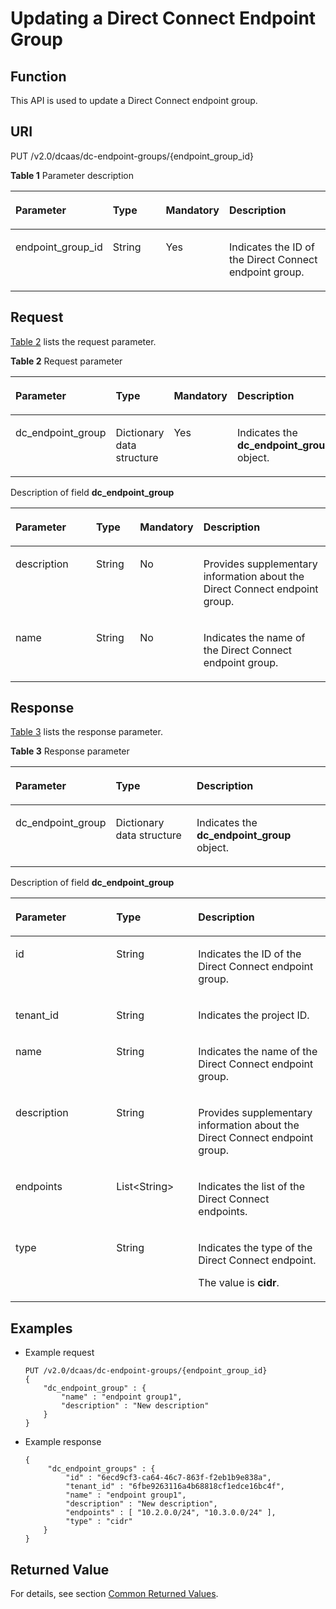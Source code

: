 # Updating a Direct Connect Endpoint Group<a name="en-dc_topic_0055025340"></a>

## Function<a name="en-us_topic_0070658694_section3515885216025"></a>

This API is used to update a Direct Connect endpoint group.

## URI<a name="en-us_topic_0070658694_section616356616025"></a>

PUT /v2.0/dcaas/dc-endpoint-groups/\{endpoint\_group\_id\}

**Table  1**  Parameter description

<a name="table1297211334365"></a>
<table><thead align="left"><tr id="row6972123313361"><th class="cellrowborder" valign="top" width="19.388061193880613%" id="mcps1.2.5.1.1"><p id="p7972133143612"><a name="p7972133143612"></a><a name="p7972133143612"></a>Parameter</p>
</th>
<th class="cellrowborder" valign="top" width="21.42785721427857%" id="mcps1.2.5.1.2"><p id="p997213303616"><a name="p997213303616"></a><a name="p997213303616"></a>Type</p>
</th>
<th class="cellrowborder" valign="top" width="16.328367163283673%" id="mcps1.2.5.1.3"><p id="p597215330365"><a name="p597215330365"></a><a name="p597215330365"></a>Mandatory</p>
</th>
<th class="cellrowborder" valign="top" width="42.85571442855714%" id="mcps1.2.5.1.4"><p id="p69722339368"><a name="p69722339368"></a><a name="p69722339368"></a>Description</p>
</th>
</tr>
</thead>
<tbody><tr id="row14972143317361"><td class="cellrowborder" valign="top" width="19.388061193880613%" headers="mcps1.2.5.1.1 "><p id="p0972633143618"><a name="p0972633143618"></a><a name="p0972633143618"></a>endpoint_group_id</p>
</td>
<td class="cellrowborder" valign="top" width="21.42785721427857%" headers="mcps1.2.5.1.2 "><p id="p5972633193614"><a name="p5972633193614"></a><a name="p5972633193614"></a>String</p>
</td>
<td class="cellrowborder" valign="top" width="16.328367163283673%" headers="mcps1.2.5.1.3 "><p id="p7972193343618"><a name="p7972193343618"></a><a name="p7972193343618"></a>Yes</p>
</td>
<td class="cellrowborder" valign="top" width="42.85571442855714%" headers="mcps1.2.5.1.4 "><p id="p59808335369"><a name="p59808335369"></a><a name="p59808335369"></a>Indicates the ID of the Direct Connect endpoint group.</p>
</td>
</tr>
</tbody>
</table>

## Request<a name="en-us_topic_0070658694_section1877718216025"></a>

[Table 2](#en-us_topic_0070658694_table49278871155710)  lists the request parameter.

**Table  2**  Request parameter

<a name="en-us_topic_0070658694_table49278871155710"></a>
<table><thead align="left"><tr id="en-us_topic_0070658694_row34163686155710"><th class="cellrowborder" valign="top" width="26.27262726272627%" id="mcps1.2.5.1.1"><p id="en-us_topic_0070658694_p15795191155710"><a name="en-us_topic_0070658694_p15795191155710"></a><a name="en-us_topic_0070658694_p15795191155710"></a>Parameter</p>
</th>
<th class="cellrowborder" valign="top" width="14.641464146414643%" id="mcps1.2.5.1.2"><p id="en-us_topic_0070658694_p4342096155710"><a name="en-us_topic_0070658694_p4342096155710"></a><a name="en-us_topic_0070658694_p4342096155710"></a>Type</p>
</th>
<th class="cellrowborder" valign="top" width="16.14161416141614%" id="mcps1.2.5.1.3"><p id="en-us_topic_0070658694_p16165530155710"><a name="en-us_topic_0070658694_p16165530155710"></a><a name="en-us_topic_0070658694_p16165530155710"></a>Mandatory</p>
</th>
<th class="cellrowborder" valign="top" width="42.94429442944294%" id="mcps1.2.5.1.4"><p id="en-us_topic_0070658694_p34339581155710"><a name="en-us_topic_0070658694_p34339581155710"></a><a name="en-us_topic_0070658694_p34339581155710"></a>Description</p>
</th>
</tr>
</thead>
<tbody><tr id="en-us_topic_0070658694_row30042656155710"><td class="cellrowborder" valign="top" width="26.27262726272627%" headers="mcps1.2.5.1.1 "><p id="en-us_topic_0070658694_p17536043155710"><a name="en-us_topic_0070658694_p17536043155710"></a><a name="en-us_topic_0070658694_p17536043155710"></a>dc_endpoint_group</p>
</td>
<td class="cellrowborder" valign="top" width="14.641464146414643%" headers="mcps1.2.5.1.2 "><p id="en-us_topic_0070658694_p11133383155710"><a name="en-us_topic_0070658694_p11133383155710"></a><a name="en-us_topic_0070658694_p11133383155710"></a>Dictionary data structure</p>
</td>
<td class="cellrowborder" valign="top" width="16.14161416141614%" headers="mcps1.2.5.1.3 "><p id="en-us_topic_0070658694_p29388827155710"><a name="en-us_topic_0070658694_p29388827155710"></a><a name="en-us_topic_0070658694_p29388827155710"></a>Yes</p>
</td>
<td class="cellrowborder" valign="top" width="42.94429442944294%" headers="mcps1.2.5.1.4 "><p id="en-us_topic_0070658694_p31684816155710"><a name="en-us_topic_0070658694_p31684816155710"></a><a name="en-us_topic_0070658694_p31684816155710"></a>Indicates the <strong id="b842352706201450"><a name="b842352706201450"></a><a name="b842352706201450"></a>dc_endpoint_group</strong> object.</p>
</td>
</tr>
</tbody>
</table>

Description of field  **dc\_endpoint\_group**

<a name="en-us_topic_0070658694_table4017731716025"></a>
<table><thead align="left"><tr id="en-us_topic_0070658694_row2231098116025"><th class="cellrowborder" valign="top" width="26.52734726527347%" id="mcps1.1.5.1.1"><p id="en-us_topic_0070658694_p1547301516025"><a name="en-us_topic_0070658694_p1547301516025"></a><a name="en-us_topic_0070658694_p1547301516025"></a>Parameter</p>
</th>
<th class="cellrowborder" valign="top" width="14.288571142885711%" id="mcps1.1.5.1.2"><p id="en-us_topic_0070658694_p6012563716025"><a name="en-us_topic_0070658694_p6012563716025"></a><a name="en-us_topic_0070658694_p6012563716025"></a>Type</p>
</th>
<th class="cellrowborder" valign="top" width="16.328367163283673%" id="mcps1.1.5.1.3"><p id="en-us_topic_0070658694_p1893695816025"><a name="en-us_topic_0070658694_p1893695816025"></a><a name="en-us_topic_0070658694_p1893695816025"></a>Mandatory</p>
</th>
<th class="cellrowborder" valign="top" width="42.85571442855714%" id="mcps1.1.5.1.4"><p id="en-us_topic_0070658694_p2817987216025"><a name="en-us_topic_0070658694_p2817987216025"></a><a name="en-us_topic_0070658694_p2817987216025"></a>Description</p>
</th>
</tr>
</thead>
<tbody><tr id="en-us_topic_0070658694_row33904501145431"><td class="cellrowborder" valign="top" width="26.52734726527347%" headers="mcps1.1.5.1.1 "><p id="en-us_topic_0070658694_p61111525145431"><a name="en-us_topic_0070658694_p61111525145431"></a><a name="en-us_topic_0070658694_p61111525145431"></a>description</p>
</td>
<td class="cellrowborder" valign="top" width="14.288571142885711%" headers="mcps1.1.5.1.2 "><p id="en-us_topic_0070658694_p51086506145431"><a name="en-us_topic_0070658694_p51086506145431"></a><a name="en-us_topic_0070658694_p51086506145431"></a>String</p>
</td>
<td class="cellrowborder" valign="top" width="16.328367163283673%" headers="mcps1.1.5.1.3 "><p id="en-us_topic_0070658694_p44366307145431"><a name="en-us_topic_0070658694_p44366307145431"></a><a name="en-us_topic_0070658694_p44366307145431"></a>No</p>
</td>
<td class="cellrowborder" valign="top" width="42.85571442855714%" headers="mcps1.1.5.1.4 "><p id="en-us_topic_0070658694_p36901113145431"><a name="en-us_topic_0070658694_p36901113145431"></a><a name="en-us_topic_0070658694_p36901113145431"></a>Provides supplementary information about the Direct Connect endpoint group.</p>
</td>
</tr>
<tr id="en-us_topic_0070658694_row63419490145431"><td class="cellrowborder" valign="top" width="26.52734726527347%" headers="mcps1.1.5.1.1 "><p id="en-us_topic_0070658694_p57365869145431"><a name="en-us_topic_0070658694_p57365869145431"></a><a name="en-us_topic_0070658694_p57365869145431"></a>name</p>
</td>
<td class="cellrowborder" valign="top" width="14.288571142885711%" headers="mcps1.1.5.1.2 "><p id="en-us_topic_0070658694_p16123817145431"><a name="en-us_topic_0070658694_p16123817145431"></a><a name="en-us_topic_0070658694_p16123817145431"></a>String</p>
</td>
<td class="cellrowborder" valign="top" width="16.328367163283673%" headers="mcps1.1.5.1.3 "><p id="en-us_topic_0070658694_p27720644181110"><a name="en-us_topic_0070658694_p27720644181110"></a><a name="en-us_topic_0070658694_p27720644181110"></a>No</p>
</td>
<td class="cellrowborder" valign="top" width="42.85571442855714%" headers="mcps1.1.5.1.4 "><p id="en-us_topic_0070658694_p24796658145431"><a name="en-us_topic_0070658694_p24796658145431"></a><a name="en-us_topic_0070658694_p24796658145431"></a>Indicates the name of the Direct Connect endpoint group.</p>
</td>
</tr>
</tbody>
</table>

## Response<a name="en-us_topic_0070658694_section5537288616025"></a>

[Table 3](#en-us_topic_0070658694_table33326591155835)  lists the response parameter.

**Table  3**  Response parameter

<a name="en-us_topic_0070658694_table33326591155835"></a>
<table><thead align="left"><tr id="en-us_topic_0070658694_row62151438155835"><th class="cellrowborder" valign="top" width="31.683168316831683%" id="mcps1.2.4.1.1"><p id="en-us_topic_0070658694_p1101727155835"><a name="en-us_topic_0070658694_p1101727155835"></a><a name="en-us_topic_0070658694_p1101727155835"></a>Parameter</p>
</th>
<th class="cellrowborder" valign="top" width="25.742574257425744%" id="mcps1.2.4.1.2"><p id="en-us_topic_0070658694_p22131064155835"><a name="en-us_topic_0070658694_p22131064155835"></a><a name="en-us_topic_0070658694_p22131064155835"></a>Type</p>
</th>
<th class="cellrowborder" valign="top" width="42.57425742574257%" id="mcps1.2.4.1.3"><p id="en-us_topic_0070658694_p45444133155835"><a name="en-us_topic_0070658694_p45444133155835"></a><a name="en-us_topic_0070658694_p45444133155835"></a>Description</p>
</th>
</tr>
</thead>
<tbody><tr id="en-us_topic_0070658694_row57096136155835"><td class="cellrowborder" valign="top" width="31.683168316831683%" headers="mcps1.2.4.1.1 "><p id="en-us_topic_0070658694_p61384275155835"><a name="en-us_topic_0070658694_p61384275155835"></a><a name="en-us_topic_0070658694_p61384275155835"></a>dc_endpoint_group</p>
</td>
<td class="cellrowborder" valign="top" width="25.742574257425744%" headers="mcps1.2.4.1.2 "><p id="en-us_topic_0070658694_p6070383155835"><a name="en-us_topic_0070658694_p6070383155835"></a><a name="en-us_topic_0070658694_p6070383155835"></a>Dictionary data structure</p>
</td>
<td class="cellrowborder" valign="top" width="42.57425742574257%" headers="mcps1.2.4.1.3 "><p id="en-us_topic_0070658694_p32229496155835"><a name="en-us_topic_0070658694_p32229496155835"></a><a name="en-us_topic_0070658694_p32229496155835"></a>Indicates the <strong id="b84235270620159"><a name="b84235270620159"></a><a name="b84235270620159"></a>dc_endpoint_group</strong> object.</p>
</td>
</tr>
</tbody>
</table>

Description of field  **dc\_endpoint\_group**

<a name="en-us_topic_0070658694_table5829218816025"></a>
<table><thead align="left"><tr id="en-us_topic_0070658694_row1193121016025"><th class="cellrowborder" valign="top" width="32%" id="mcps1.1.4.1.1"><p id="en-us_topic_0070658694_p151079216025"><a name="en-us_topic_0070658694_p151079216025"></a><a name="en-us_topic_0070658694_p151079216025"></a>Parameter</p>
</th>
<th class="cellrowborder" valign="top" width="26%" id="mcps1.1.4.1.2"><p id="en-us_topic_0070658694_p3945643916025"><a name="en-us_topic_0070658694_p3945643916025"></a><a name="en-us_topic_0070658694_p3945643916025"></a>Type</p>
</th>
<th class="cellrowborder" valign="top" width="42%" id="mcps1.1.4.1.3"><p id="en-us_topic_0070658694_p1354606316025"><a name="en-us_topic_0070658694_p1354606316025"></a><a name="en-us_topic_0070658694_p1354606316025"></a>Description</p>
</th>
</tr>
</thead>
<tbody><tr id="en-us_topic_0070658694_row45689609145447"><td class="cellrowborder" valign="top" width="32%" headers="mcps1.1.4.1.1 "><p id="en-us_topic_0070658694_p8891931145447"><a name="en-us_topic_0070658694_p8891931145447"></a><a name="en-us_topic_0070658694_p8891931145447"></a>id</p>
</td>
<td class="cellrowborder" valign="top" width="26%" headers="mcps1.1.4.1.2 "><p id="en-us_topic_0070658694_p49157836145447"><a name="en-us_topic_0070658694_p49157836145447"></a><a name="en-us_topic_0070658694_p49157836145447"></a>String</p>
</td>
<td class="cellrowborder" valign="top" width="42%" headers="mcps1.1.4.1.3 "><p id="en-us_topic_0070658694_p66476844145447"><a name="en-us_topic_0070658694_p66476844145447"></a><a name="en-us_topic_0070658694_p66476844145447"></a>Indicates the ID of the Direct Connect endpoint group.</p>
</td>
</tr>
<tr id="en-us_topic_0070658694_row42359325145447"><td class="cellrowborder" valign="top" width="32%" headers="mcps1.1.4.1.1 "><p id="en-us_topic_0070658694_p9020038145447"><a name="en-us_topic_0070658694_p9020038145447"></a><a name="en-us_topic_0070658694_p9020038145447"></a>tenant_id</p>
</td>
<td class="cellrowborder" valign="top" width="26%" headers="mcps1.1.4.1.2 "><p id="en-us_topic_0070658694_p59534515145447"><a name="en-us_topic_0070658694_p59534515145447"></a><a name="en-us_topic_0070658694_p59534515145447"></a>String</p>
</td>
<td class="cellrowborder" valign="top" width="42%" headers="mcps1.1.4.1.3 "><p id="en-us_topic_0070658694_p32366805145447"><a name="en-us_topic_0070658694_p32366805145447"></a><a name="en-us_topic_0070658694_p32366805145447"></a>Indicates the project ID.</p>
</td>
</tr>
<tr id="en-us_topic_0070658694_row41989293145447"><td class="cellrowborder" valign="top" width="32%" headers="mcps1.1.4.1.1 "><p id="en-us_topic_0070658694_p40190072145447"><a name="en-us_topic_0070658694_p40190072145447"></a><a name="en-us_topic_0070658694_p40190072145447"></a>name</p>
</td>
<td class="cellrowborder" valign="top" width="26%" headers="mcps1.1.4.1.2 "><p id="en-us_topic_0070658694_p34170377145447"><a name="en-us_topic_0070658694_p34170377145447"></a><a name="en-us_topic_0070658694_p34170377145447"></a>String</p>
</td>
<td class="cellrowborder" valign="top" width="42%" headers="mcps1.1.4.1.3 "><p id="en-us_topic_0070658694_p48243490145447"><a name="en-us_topic_0070658694_p48243490145447"></a><a name="en-us_topic_0070658694_p48243490145447"></a>Indicates the name of the Direct Connect endpoint group.</p>
</td>
</tr>
<tr id="en-us_topic_0070658694_row12122017145447"><td class="cellrowborder" valign="top" width="32%" headers="mcps1.1.4.1.1 "><p id="en-us_topic_0070658694_p4459976145447"><a name="en-us_topic_0070658694_p4459976145447"></a><a name="en-us_topic_0070658694_p4459976145447"></a>description</p>
</td>
<td class="cellrowborder" valign="top" width="26%" headers="mcps1.1.4.1.2 "><p id="en-us_topic_0070658694_p25713785145447"><a name="en-us_topic_0070658694_p25713785145447"></a><a name="en-us_topic_0070658694_p25713785145447"></a>String</p>
</td>
<td class="cellrowborder" valign="top" width="42%" headers="mcps1.1.4.1.3 "><p id="en-us_topic_0070658694_p63571548145447"><a name="en-us_topic_0070658694_p63571548145447"></a><a name="en-us_topic_0070658694_p63571548145447"></a>Provides supplementary information about the Direct Connect endpoint group.</p>
</td>
</tr>
<tr id="en-us_topic_0070658694_row8803431145447"><td class="cellrowborder" valign="top" width="32%" headers="mcps1.1.4.1.1 "><p id="en-us_topic_0070658694_p38542937145447"><a name="en-us_topic_0070658694_p38542937145447"></a><a name="en-us_topic_0070658694_p38542937145447"></a>endpoints</p>
</td>
<td class="cellrowborder" valign="top" width="26%" headers="mcps1.1.4.1.2 "><p id="en-us_topic_0070658694_p34970163145447"><a name="en-us_topic_0070658694_p34970163145447"></a><a name="en-us_topic_0070658694_p34970163145447"></a>List&lt;String&gt;</p>
</td>
<td class="cellrowborder" valign="top" width="42%" headers="mcps1.1.4.1.3 "><p id="en-us_topic_0070658694_p61144149145447"><a name="en-us_topic_0070658694_p61144149145447"></a><a name="en-us_topic_0070658694_p61144149145447"></a>Indicates the list of the Direct Connect endpoints.</p>
</td>
</tr>
<tr id="en-us_topic_0070658694_row53173942145447"><td class="cellrowborder" valign="top" width="32%" headers="mcps1.1.4.1.1 "><p id="en-us_topic_0070658694_p13798994145447"><a name="en-us_topic_0070658694_p13798994145447"></a><a name="en-us_topic_0070658694_p13798994145447"></a>type</p>
</td>
<td class="cellrowborder" valign="top" width="26%" headers="mcps1.1.4.1.2 "><p id="en-us_topic_0070658694_p43976752145447"><a name="en-us_topic_0070658694_p43976752145447"></a><a name="en-us_topic_0070658694_p43976752145447"></a>String</p>
</td>
<td class="cellrowborder" valign="top" width="42%" headers="mcps1.1.4.1.3 "><p id="en-us_topic_0070658694_p55374378191835"><a name="en-us_topic_0070658694_p55374378191835"></a><a name="en-us_topic_0070658694_p55374378191835"></a>Indicates the type of the Direct Connect endpoint.</p>
<p id="en-us_topic_0070658694_p30464676145447"><a name="en-us_topic_0070658694_p30464676145447"></a><a name="en-us_topic_0070658694_p30464676145447"></a>The value is <strong id="b842352706185352"><a name="b842352706185352"></a><a name="b842352706185352"></a>cidr</strong>.</p>
</td>
</tr>
</tbody>
</table>

## Examples<a name="en-us_topic_0070658694_section5526447416025"></a>

-   Example request

    ```
    PUT /v2.0/dcaas/dc-endpoint-groups/{endpoint_group_id}
    {
        "dc_endpoint_group" : {
            "name" : "endpoint group1",
            "description" : "New description"
        }
    }
    ```


-   Example response

    ```
    {        
         "dc_endpoint_groups" : {
             "id" : "6ecd9cf3-ca64-46c7-863f-f2eb1b9e838a",
             "tenant_id" : "6fbe9263116a4b68818cf1edce16bc4f",
             "name" : "endpoint group1",
             "description" : "New description",
             "endpoints" : [ "10.2.0.0/24", "10.3.0.0/24" ],      
             "type" : "cidr"
        }
    }
    ```


## Returned Value<a name="section12113171955820"></a>

For details, see section  [Common Returned Values](common-returned-values.md).

